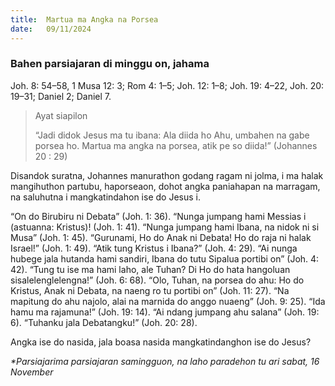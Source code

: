 ```yaml
---
title:  Martua ma Angka na Porsea
date:   09/11/2024
---
```


### Bahen parsiajaran di minggu on, jahama
Joh. 8: 54–58, 1 Musa 12: 3; Rom 4: 1–5; Joh. 12: 1–8; Joh. 19: 4–22, Joh. 20: 19–31; Daniel 2; Daniel 7.

> <p>Ayat siapilon</p>
> “Jadi didok Jesus ma tu ibana: Ala diida ho Ahu, umbahen na gabe porsea ho. Martua ma angka na porsea, atik pe so diida!” (Johannes 20 : 29)

Disandok suratna, Johannes manurathon godang ragam ni jolma, i ma halak mangihuthon partubu, haporseaon, dohot angka paniahapan na marragam, na saluhutna i mangkatindahon ise do Jesus i.

“On do Birubiru ni Debata” (Joh. 1: 36). “Nunga jumpang hami Messias i (astuanna: Kristus)! (Joh. 1: 41). “Nunga jumpang hami Ibana, na nidok ni si Musa” (Joh. 1: 45). “Gurunami, Ho do Anak ni Debata! Ho do raja ni halak Israel!” (Joh. 1: 49). “Atik tung Kristus i Ibana?” (Joh. 4: 29). “Ai nunga hubege jala hutanda hami sandiri, Ibana do tutu Sipalua portibi on” (Joh. 4: 42). “Tung tu ise ma hami laho, ale Tuhan? Di Ho do hata hangoluan sisalelenglelengna!” (Joh. 6: 68). “Olo, Tuhan, na porsea do ahu: Ho do Kristus, Anak ni Debata, na naeng ro tu portibi on” (Joh. 11: 27). “Na mapitung do ahu najolo, alai na marnida do anggo nuaeng” (Joh. 9: 25). “Ida hamu ma rajamuna!” (Joh. 19: 14). “Ai ndang jumpang ahu salana” (Joh. 19: 6). “Tuhanku jala Debatangku!” (Joh. 20: 28).

Angka ise do nasida, jala boasa nasida mangkatindanghon ise do Jesus?

_*Parsiajarima parsiajaran samingguon, na laho paradehon tu ari sabat, 16 November_